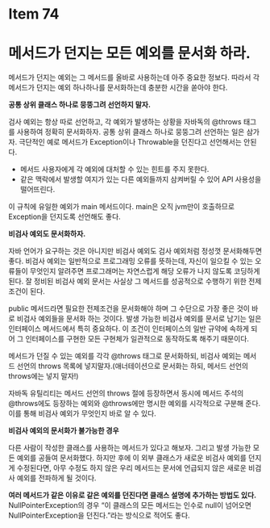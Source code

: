 # Item 74

# 메서드가 던지는 모든 예외를 문서화 하라.

메서드가 던지는 예외는 그 메서드를 올바로 사용하는데 아주 중요한 정보다. 따라서 각 메서드가 던지는 예외 하나하나를 문서화하는데 충분한 시간을 쏟아야 한다.

**공통 상위 클래스 하나로 뭉뚱그려 선언하지 말자.**

검사 예외는 항상 따로 선언하고, 각 예외가 발생하는 상황을 자바독의 @throws 태그를 사용하여 정확히 문서화하자. 공통 상위 클래스 하나로 뭉뚱그려 선언하는 일은 삼가자. 극단적인 예로 메서드가 Exception이나 Throwable을 던진다고 선언해서는 안된다.

- 메서드 사용자에게 각 예외에 대처할 수 있는 힌트를 주지 못한다.
- 같은 맥락에서 발생할 여지가 있는 다른 예외들까지 삼켜버릴 수 있어 API 사용성을 떨어뜨린다.

이 규칙에 유일한 예외가 main 메서드이다. main은 오직 jvm만이 호출하므로 Exception을 던지도록 선언해도 좋다.

**비검사 예외도 문서화하자.**

자바 언어가 요구하는 것은 아니지만 비검사 예외도 검사 예외처럼 정성껏 문서화해두면 좋다. 비검사 예외는 일반적으로 프로그래밍 오류를 뜻하는데, 자신이 일으킬 수 있는 오류들이 무엇인지 알려주면 프로그래머는 자연스럽게 해당 오류가 나지 않도록 코딩하게 된다. 잘 정비된 비검사 예외 문서는 사실상 그 메서드를 성공적으로 수행하기 위한 전제조건이 된다.

public 메서드라면 필요한 전제조건을 문서화해야 하며 그 수단으로 가장 좋은 것이 바로 비검사 예외들을 문서화 하는 것이다. 발생 가능한 비검사 예외를 문서로 남기는 일은 인터페이스 메서드에서 특히 중요하다. 이 조건이 인터페이스의 일반 규약에 속하게 되어 그 인터페이스를 구현한 모든 구현체가 일관적으로 동작하도록 해주기 때문이다.

메서드가 던질 수 있는 예외를 각각 @throws 태그로 문서화하되, 비검사 예외는 메서드 선언의 throws 목록에 넣지말자.(애너테이션으로 문서화는 하되, 메서드 선언의 throws에는 넣지 말자!)

자바독 유틸리티는 메서드 선언의 throws 절에 등장하면서 동시에 메서드 주석의 @throws에도 등장하는 예외와 @throws에만 명시한 예외를 시각적으로 구분해 준다. 이를 통해 비검사 예외가 무엇인지 바로 알 수 있다.

**비검사 예외의 문서화가 불가능한 경우**

다른 사람이 작성한 클래스를 사용하는 메서드가 있다고 해보자. 그리고 발생 가능한 모든 예외를 공들여 문서화했다. 하지만 후에 이 외부 클래스가 새로운 비검사 예외를 던지게 수정된다면, 아무 수정도 하지 않은 우리 메서드는 문서에 언급되지 않은 새로운 비검사 예외를 전파하게 될 것이다.

**여러 메서드가 같은 이유로 같은 예외를 던진다면 클래스 설명에 추가하는 방법도 있다.** NullPointerException의 경우 “이 클래스의 모든 메서드는 인수로 null이 넘어오면 NullPointerException을 던진다.”라는 방식으로 적어도 좋다.
